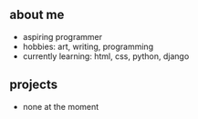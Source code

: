 ## about me
- aspiring programmer
- hobbies: art, writing, programming
- currently learning: html, css, python, django

## projects
- none at the moment
